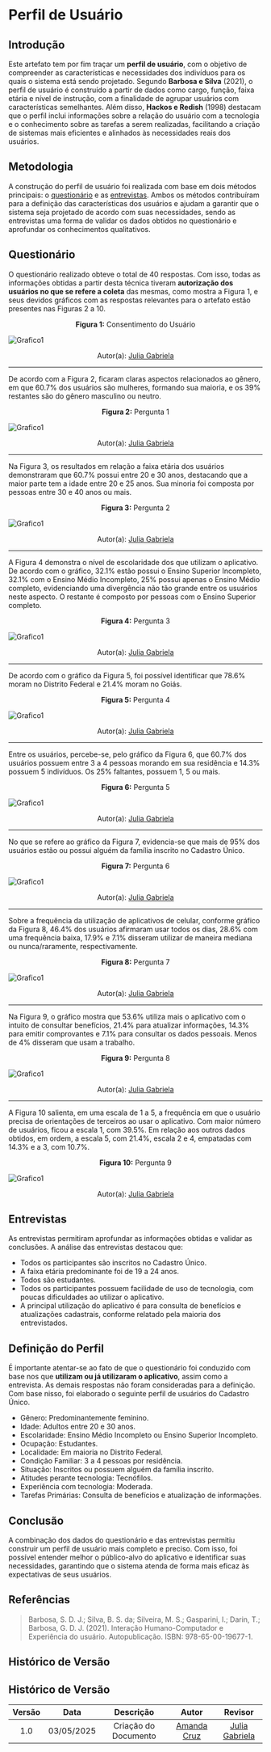 # Perfil de Usuário

## Introdução

Este artefato tem por fim traçar um **perfil de usuário**, com o objetivo de compreender as características e necessidades dos indivíduos para os quais o sistema está sendo projetado. Segundo **Barbosa e Silva** (2021), o perfil de usuário é construído a partir de dados como cargo, função, faixa etária e nível de instrução, com a finalidade de agrupar usuários com características semelhantes. Além disso, **Hackos e Redish** (1998) destacam que o perfil inclui informações sobre a relação do usuário com a tecnologia e o conhecimento sobre as tarefas a serem realizadas, facilitando a criação de sistemas mais eficientes e alinhados às necessidades reais dos usuários.

## Metodologia

A construção do perfil de usuário foi realizada com base em dois métodos principais: o [questionário](./tecnicas/questionario.md) e as [entrevistas](./entrevista.md). Ambos os métodos contribuíram para a definição das características dos usuários e ajudam a garantir que o sistema seja projetado de acordo com suas necessidades, sendo as entrevistas uma forma de validar os dados obtidos no questionário e aprofundar os conhecimentos qualitativos.

## Questionário
O questionário realizado obteve o total de 40 respostas. Com isso, todas as informações obtidas a partir desta técnica tiveram **autorização dos usuários no que se refere a coleta** das mesmas, como mostra a Figura 1, e seus devidos gráficos com as respostas relevantes para o artefato estão presentes nas Figuras 2 a 10.

<p align="center"><b>Figura 1:</b> Consentimento do Usuário</p> 

![Grafico1](../assets/grafico1.png)

<center>
 Autor(a): <a href="https://github.com/JuliaGabP" target = "_blank">Julia Gabriela</a></h6>
</center>

--- 
De acordo com a Figura 2, ficaram claras aspectos relacionados ao gênero, em que 60.7% dos usuários são mulheres, formando sua maioria, e os 39% restantes são do gênero masculino ou neutro.

<p align="center"><b>Figura 2:</b> Pergunta 1</p> 
 
![Grafico1](../assets/grafico3.png)
<center>
 Autor(a): <a href="https://github.com/JuliaGabP" target = "_blank">Julia Gabriela</a></h6>
</center>

---

Na Figura 3, os resultados em relação a faixa etária dos usuários demonstraram que 60.7% possui entre 20 e 30 anos, destacando que a maior parte tem a idade entre 20 e 25 anos. Sua minoria foi composta por pessoas entre 30 e 40 anos ou mais.

<p align="center"><b>Figura 3:</b> Pergunta 2</p> 

![Grafico1](../assets/grafico4.png)
<center>
 Autor(a): <a href="https://github.com/JuliaGabP" target = "_blank">Julia Gabriela</a></h6>
</center>

---
A Figura 4 demonstra o nível de escolaridade dos que utilizam o aplicativo. De acordo com o gráfico, 32.1% estão possui o Ensino Superior Incompleto, 32.1% com o Ensino Médio Incompleto, 25% possui apenas o Ensino Médio completo, evidenciando uma divergência não tão grande entre os usuários neste aspecto. O restante é composto por pessoas com o Ensino Superior completo.

<p align="center"><b>Figura 4:</b> Pergunta 3</p> 

![Grafico1](../assets/grafico5.png)
<center>
 Autor(a): <a href="https://github.com/JuliaGabP" target = "_blank">Julia Gabriela</a></h6>
</center>

---

De acordo com o gráfico da Figura 5, foi possível identificar que 78.6% moram no Distrito Federal e 21.4% moram no Goiás.
<p align="center"><b>Figura 5:</b> Pergunta 4</p> 
  
![Grafico1](../assets/grafico6.png)
<center>
 Autor(a): <a href="https://github.com/JuliaGabP" target = "_blank">Julia Gabriela</a></h6>
</center>

--- 
Entre os usuários, percebe-se, pelo gráfico da Figura 6, que 60.7% dos usuários possuem entre 3 a 4 pessoas morando em sua residência e 14.3% possuem 5 indivíduos. Os 25% faltantes, possuem 1, 5 ou mais.

<p align="center"><b>Figura 6:</b> Pergunta 5</p> 

![Grafico1](../assets/grafico7.png)
<center>
 Autor(a): <a href="https://github.com/JuliaGabP" target = "_blank">Julia Gabriela</a></h6>
</center>

---
No que se refere ao gráfico da Figura 7, evidencia-se que mais de 95% dos usuários estão ou possui alguém da família inscrito no Cadastro Único.

<p align="center"><b>Figura 7:</b> Pergunta 6</p> 
  
![Grafico1](../assets/grafico8.png)
<center>
 Autor(a): <a href="https://github.com/JuliaGabP" target = "_blank">Julia Gabriela</a></h6>
</center>

---
Sobre a frequência da utilização de aplicativos de celular, conforme gráfico da Figura 8, 46.4% dos usuários afirmaram usar todos os dias, 28.6% com uma frequência baixa, 17.9% e 7.1% disseram utilizar de maneira mediana ou nunca/raramente, respectivamente.
<p align="center"><b>Figura 8:</b> Pergunta 7</p> 

![Grafico1](../assets/grafico13.png)
<center>
 Autor(a): <a href="https://github.com/JuliaGabP" target = "_blank">Julia Gabriela</a></h6>
</center>

---
Na Figura 9, o gráfico mostra que 53.6% utiliza mais o aplicativo com o intuito de consultar benefícios, 21.4% para atualizar informações, 14.3% para emitir comprovantes e 7.1% para consultar os dados pessoais. Menos de 4% disseram que usam a trabalho.

<p align="center"><b>Figura 9:</b> Pergunta 8</p> 

![Grafico1](../assets/grafico14.png)
<center>
 Autor(a): <a href="https://github.com/JuliaGabP" target = "_blank">Julia Gabriela</a></h6>
</center>

---
A Figura 10 salienta, em uma escala de 1 a 5, a frequência em que o usuário precisa de orientações de terceiros ao usar o aplicativo. Com maior número de usuários, ficou a escala 1, com 39.5%. Em relação aos outros dados obtidos, em ordem, a escala 5, com 21.4%, escala 2 e 4, empatadas com 14.3% e a 3, com 10.7%. 
<p align="center"><b>Figura 10:</b> Pergunta 9</p> 

![Grafico1](../assets/grafico16.png)
<center>
 Autor(a): <a href="https://github.com/JuliaGabP" target = "_blank">Julia Gabriela</a></h6>
</center>

## Entrevistas

As entrevistas permitiram aprofundar as informações obtidas e validar as conclusões. A análise das entrevistas destacou que:

- Todos os participantes são inscritos no Cadastro Único.
- A faixa etária predominante foi de 19 a 24 anos.
- Todos são estudantes.
- Todos os participantes possuem facilidade de uso de tecnologia, com poucas dificuldades ao utilizar o aplicativo.
- A principal utilização do aplicativo é para consulta de benefícios e atualizações cadastrais, conforme relatado pela maioria dos entrevistados.

## Definição do Perfil 

É importante atentar-se ao fato de que o questionário foi conduzido com base nos que **utilizam ou já utilizaram o aplicativo**, assim como a entrevista. As demais respostas não foram consideradas para a definição.
Com base nisso, foi elaborado o seguinte perfil de usuários do Cadastro Único.

- Gênero: Predominantemente feminino.
- Idade: Adultos entre 20 e 30 anos.
- Escolaridade: Ensino Médio Incompleto ou Ensino Superior Incompleto.
- Ocupação: Estudantes.
- Localidade: Em maioria no Distrito Federal.
- Condição Familiar: 3 a 4 pessoas por residência.
- Situação: Inscritos ou possuem alguém da família inscrito.
- Atitudes perante tecnologia: Tecnófilos.
- Experiência com tecnologia: Moderada.
- Tarefas Primárias: Consulta de benefícios e atualização de informações.


## Conclusão

A combinação dos dados do questionário e das entrevistas permitiu construir um perfil de usuário mais completo e preciso. Com isso, foi possível entender melhor o público-alvo do aplicativo e identificar suas necessidades, garantindo que o sistema atenda de forma mais eficaz às expectativas de seus usuários.

## Referências

> Barbosa, S. D. J.; Silva, B. S. da; Silveira, M. S.; Gasparini, I.; Darin, T.; Barbosa, G. D. J. (2021). Interação Humano-Computador e Experiência do usuário. Autopublicação. ISBN: 978-65-00-19677-1.

## Histórico de Versão

## Histórico de Versão
| Versão |    Data    |    Descrição     |         Autor         |       Revisor      |
| :----: | :--------: | :--------------: | :-------------------: | :----------------: |
|  1.0   | 03/05/2025 | Criação do Documento | [Amanda Cruz](https://github.com/mandicrz) | [Julia Gabriela](https://github.com/JuliaGabP) | 